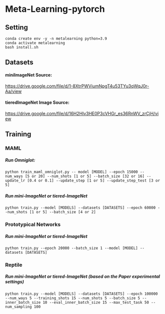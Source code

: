 # Meta-Learning-pytorch



## Setting

``````
conda create env -y -n metalearning python=3.9
conda activate metalearning
bash install.sh
``````



## Datasets

#### miniImageNet Source:

https://drive.google.com/file/d/1-8XtrPWViumNpgT4u53TYu3qWqJ0r-Aa/view

#### tieredImageNet Image Source:

https://drive.google.com/file/d/16H2Hlv3HE0P3cVHGr_es36RnWV_zrCjH/view




## Training

### MAML

##### Run Omniglot:

```
python train_maml_omniglot.py -- model [MODEL] --epoch 15000 --num_ways [5 or 20] --num_shots [1 or 5] --batch_size [32 or 16] --update_lr [0.4 or 0.1] --update_step [1 or 5] --update_step_test [3 or 5]
```

##### Run mini-ImageNet or tiered-ImageNet

```
python train.py --model [MODELS] --datasets [DATASETS] --epoch 60000 --num_shots [1 or 5] --batch_size [4 or 2]
```

### Prototypical Networks

##### Run mini-ImageNet or tiered-ImageNet

```
python train.py --epoch 20000 --batch_size 1 --model [MODEL] --datasets [DATASETS] 
```

### Reptile

##### Run mini-ImageNet or tiered-ImageNet (based on the Paper experimental settings)

```
python train.py --model [MODELS] --datasets [DATASETS] --epoch 100000 --num_ways 5 --training_shots 15 --num_shots 5 --batch_size 5 --inner_batch_size 10 --eval_inner_batch_size 15 --max_test_task 50 --num_sampling 100
```
